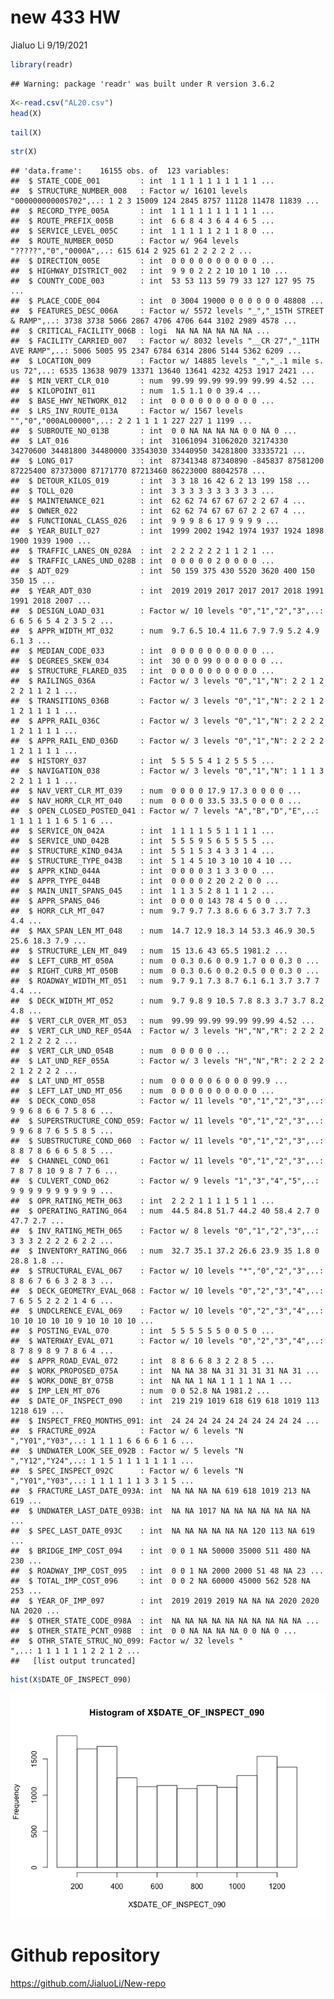 new 433 HW
================
Jialuo Li
9/19/2021

``` r
library(readr)
```

    ## Warning: package 'readr' was built under R version 3.6.2

``` r
X<-read.csv("AL20.csv")
head(X)
```

<div data-pagedtable="false">

<script data-pagedtable-source type="application/json">
{"columns":[{"label":[""],"name":["_rn_"],"type":[""],"align":["left"]},{"label":["STATE_CODE_001"],"name":[1],"type":["int"],"align":["right"]},{"label":["STRUCTURE_NUMBER_008"],"name":[2],"type":["fct"],"align":["left"]},{"label":["RECORD_TYPE_005A"],"name":[3],"type":["int"],"align":["right"]},{"label":["ROUTE_PREFIX_005B"],"name":[4],"type":["int"],"align":["right"]},{"label":["SERVICE_LEVEL_005C"],"name":[5],"type":["int"],"align":["right"]},{"label":["ROUTE_NUMBER_005D"],"name":[6],"type":["fct"],"align":["left"]},{"label":["DIRECTION_005E"],"name":[7],"type":["int"],"align":["right"]},{"label":["HIGHWAY_DISTRICT_002"],"name":[8],"type":["int"],"align":["right"]},{"label":["COUNTY_CODE_003"],"name":[9],"type":["int"],"align":["right"]},{"label":["PLACE_CODE_004"],"name":[10],"type":["int"],"align":["right"]},{"label":["FEATURES_DESC_006A"],"name":[11],"type":["fct"],"align":["left"]},{"label":["CRITICAL_FACILITY_006B"],"name":[12],"type":["lgl"],"align":["right"]},{"label":["FACILITY_CARRIED_007"],"name":[13],"type":["fct"],"align":["left"]},{"label":["LOCATION_009"],"name":[14],"type":["fct"],"align":["left"]},{"label":["MIN_VERT_CLR_010"],"name":[15],"type":["dbl"],"align":["right"]},{"label":["KILOPOINT_011"],"name":[16],"type":["dbl"],"align":["right"]},{"label":["BASE_HWY_NETWORK_012"],"name":[17],"type":["int"],"align":["right"]},{"label":["LRS_INV_ROUTE_013A"],"name":[18],"type":["fct"],"align":["left"]},{"label":["SUBROUTE_NO_013B"],"name":[19],"type":["int"],"align":["right"]},{"label":["LAT_016"],"name":[20],"type":["int"],"align":["right"]},{"label":["LONG_017"],"name":[21],"type":["int"],"align":["right"]},{"label":["DETOUR_KILOS_019"],"name":[22],"type":["int"],"align":["right"]},{"label":["TOLL_020"],"name":[23],"type":["int"],"align":["right"]},{"label":["MAINTENANCE_021"],"name":[24],"type":["int"],"align":["right"]},{"label":["OWNER_022"],"name":[25],"type":["int"],"align":["right"]},{"label":["FUNCTIONAL_CLASS_026"],"name":[26],"type":["int"],"align":["right"]},{"label":["YEAR_BUILT_027"],"name":[27],"type":["int"],"align":["right"]},{"label":["TRAFFIC_LANES_ON_028A"],"name":[28],"type":["int"],"align":["right"]},{"label":["TRAFFIC_LANES_UND_028B"],"name":[29],"type":["int"],"align":["right"]},{"label":["ADT_029"],"name":[30],"type":["int"],"align":["right"]},{"label":["YEAR_ADT_030"],"name":[31],"type":["int"],"align":["right"]},{"label":["DESIGN_LOAD_031"],"name":[32],"type":["fct"],"align":["left"]},{"label":["APPR_WIDTH_MT_032"],"name":[33],"type":["dbl"],"align":["right"]},{"label":["MEDIAN_CODE_033"],"name":[34],"type":["int"],"align":["right"]},{"label":["DEGREES_SKEW_034"],"name":[35],"type":["int"],"align":["right"]},{"label":["STRUCTURE_FLARED_035"],"name":[36],"type":["int"],"align":["right"]},{"label":["RAILINGS_036A"],"name":[37],"type":["fct"],"align":["left"]},{"label":["TRANSITIONS_036B"],"name":[38],"type":["fct"],"align":["left"]},{"label":["APPR_RAIL_036C"],"name":[39],"type":["fct"],"align":["left"]},{"label":["APPR_RAIL_END_036D"],"name":[40],"type":["fct"],"align":["left"]},{"label":["HISTORY_037"],"name":[41],"type":["int"],"align":["right"]},{"label":["NAVIGATION_038"],"name":[42],"type":["fct"],"align":["left"]},{"label":["NAV_VERT_CLR_MT_039"],"name":[43],"type":["dbl"],"align":["right"]},{"label":["NAV_HORR_CLR_MT_040"],"name":[44],"type":["dbl"],"align":["right"]},{"label":["OPEN_CLOSED_POSTED_041"],"name":[45],"type":["fct"],"align":["left"]},{"label":["SERVICE_ON_042A"],"name":[46],"type":["int"],"align":["right"]},{"label":["SERVICE_UND_042B"],"name":[47],"type":["int"],"align":["right"]},{"label":["STRUCTURE_KIND_043A"],"name":[48],"type":["int"],"align":["right"]},{"label":["STRUCTURE_TYPE_043B"],"name":[49],"type":["int"],"align":["right"]},{"label":["APPR_KIND_044A"],"name":[50],"type":["int"],"align":["right"]},{"label":["APPR_TYPE_044B"],"name":[51],"type":["int"],"align":["right"]},{"label":["MAIN_UNIT_SPANS_045"],"name":[52],"type":["int"],"align":["right"]},{"label":["APPR_SPANS_046"],"name":[53],"type":["int"],"align":["right"]},{"label":["HORR_CLR_MT_047"],"name":[54],"type":["dbl"],"align":["right"]},{"label":["MAX_SPAN_LEN_MT_048"],"name":[55],"type":["dbl"],"align":["right"]},{"label":["STRUCTURE_LEN_MT_049"],"name":[56],"type":["dbl"],"align":["right"]},{"label":["LEFT_CURB_MT_050A"],"name":[57],"type":["dbl"],"align":["right"]},{"label":["RIGHT_CURB_MT_050B"],"name":[58],"type":["dbl"],"align":["right"]},{"label":["ROADWAY_WIDTH_MT_051"],"name":[59],"type":["dbl"],"align":["right"]},{"label":["DECK_WIDTH_MT_052"],"name":[60],"type":["dbl"],"align":["right"]},{"label":["VERT_CLR_OVER_MT_053"],"name":[61],"type":["dbl"],"align":["right"]},{"label":["VERT_CLR_UND_REF_054A"],"name":[62],"type":["fct"],"align":["left"]},{"label":["VERT_CLR_UND_054B"],"name":[63],"type":["dbl"],"align":["right"]},{"label":["LAT_UND_REF_055A"],"name":[64],"type":["fct"],"align":["left"]},{"label":["LAT_UND_MT_055B"],"name":[65],"type":["dbl"],"align":["right"]},{"label":["LEFT_LAT_UND_MT_056"],"name":[66],"type":["dbl"],"align":["right"]},{"label":["DECK_COND_058"],"name":[67],"type":["fct"],"align":["left"]},{"label":["SUPERSTRUCTURE_COND_059"],"name":[68],"type":["fct"],"align":["left"]},{"label":["SUBSTRUCTURE_COND_060"],"name":[69],"type":["fct"],"align":["left"]},{"label":["CHANNEL_COND_061"],"name":[70],"type":["fct"],"align":["left"]},{"label":["CULVERT_COND_062"],"name":[71],"type":["fct"],"align":["left"]},{"label":["OPR_RATING_METH_063"],"name":[72],"type":["int"],"align":["right"]},{"label":["OPERATING_RATING_064"],"name":[73],"type":["dbl"],"align":["right"]},{"label":["INV_RATING_METH_065"],"name":[74],"type":["fct"],"align":["left"]},{"label":["INVENTORY_RATING_066"],"name":[75],"type":["dbl"],"align":["right"]},{"label":["STRUCTURAL_EVAL_067"],"name":[76],"type":["fct"],"align":["left"]},{"label":["DECK_GEOMETRY_EVAL_068"],"name":[77],"type":["fct"],"align":["left"]},{"label":["UNDCLRENCE_EVAL_069"],"name":[78],"type":["fct"],"align":["left"]},{"label":["POSTING_EVAL_070"],"name":[79],"type":["int"],"align":["right"]},{"label":["WATERWAY_EVAL_071"],"name":[80],"type":["fct"],"align":["left"]},{"label":["APPR_ROAD_EVAL_072"],"name":[81],"type":["int"],"align":["right"]},{"label":["WORK_PROPOSED_075A"],"name":[82],"type":["int"],"align":["right"]},{"label":["WORK_DONE_BY_075B"],"name":[83],"type":["int"],"align":["right"]},{"label":["IMP_LEN_MT_076"],"name":[84],"type":["dbl"],"align":["right"]},{"label":["DATE_OF_INSPECT_090"],"name":[85],"type":["int"],"align":["right"]},{"label":["INSPECT_FREQ_MONTHS_091"],"name":[86],"type":["int"],"align":["right"]},{"label":["FRACTURE_092A"],"name":[87],"type":["fct"],"align":["left"]},{"label":["UNDWATER_LOOK_SEE_092B"],"name":[88],"type":["fct"],"align":["left"]},{"label":["SPEC_INSPECT_092C"],"name":[89],"type":["fct"],"align":["left"]},{"label":["FRACTURE_LAST_DATE_093A"],"name":[90],"type":["int"],"align":["right"]},{"label":["UNDWATER_LAST_DATE_093B"],"name":[91],"type":["int"],"align":["right"]},{"label":["SPEC_LAST_DATE_093C"],"name":[92],"type":["int"],"align":["right"]},{"label":["BRIDGE_IMP_COST_094"],"name":[93],"type":["int"],"align":["right"]},{"label":["ROADWAY_IMP_COST_095"],"name":[94],"type":["int"],"align":["right"]},{"label":["TOTAL_IMP_COST_096"],"name":[95],"type":["int"],"align":["right"]},{"label":["YEAR_OF_IMP_097"],"name":[96],"type":["int"],"align":["right"]},{"label":["OTHER_STATE_CODE_098A"],"name":[97],"type":["int"],"align":["right"]},{"label":["OTHER_STATE_PCNT_098B"],"name":[98],"type":["int"],"align":["right"]},{"label":["OTHR_STATE_STRUC_NO_099"],"name":[99],"type":["fct"],"align":["left"]},{"label":["STRAHNET_HIGHWAY_100"],"name":[100],"type":["int"],"align":["right"]},{"label":["PARALLEL_STRUCTURE_101"],"name":[101],"type":["fct"],"align":["left"]},{"label":["TRAFFIC_DIRECTION_102"],"name":[102],"type":["int"],"align":["right"]},{"label":["TEMP_STRUCTURE_103"],"name":[103],"type":["lgl"],"align":["right"]},{"label":["HIGHWAY_SYSTEM_104"],"name":[104],"type":["int"],"align":["right"]},{"label":["FEDERAL_LANDS_105"],"name":[105],"type":["int"],"align":["right"]},{"label":["YEAR_RECONSTRUCTED_106"],"name":[106],"type":["int"],"align":["right"]},{"label":["DECK_STRUCTURE_TYPE_107"],"name":[107],"type":["fct"],"align":["left"]},{"label":["SURFACE_TYPE_108A"],"name":[108],"type":["fct"],"align":["left"]},{"label":["MEMBRANE_TYPE_108B"],"name":[109],"type":["fct"],"align":["left"]},{"label":["DECK_PROTECTION_108C"],"name":[110],"type":["fct"],"align":["left"]},{"label":["PERCENT_ADT_TRUCK_109"],"name":[111],"type":["int"],"align":["right"]},{"label":["NATIONAL_NETWORK_110"],"name":[112],"type":["int"],"align":["right"]},{"label":["PIER_PROTECTION_111"],"name":[113],"type":["int"],"align":["right"]},{"label":["BRIDGE_LEN_IND_112"],"name":[114],"type":["fct"],"align":["left"]},{"label":["SCOUR_CRITICAL_113"],"name":[115],"type":["fct"],"align":["left"]},{"label":["FUTURE_ADT_114"],"name":[116],"type":["int"],"align":["right"]},{"label":["YEAR_OF_FUTURE_ADT_115"],"name":[117],"type":["int"],"align":["right"]},{"label":["MIN_NAV_CLR_MT_116"],"name":[118],"type":["dbl"],"align":["right"]},{"label":["FED_AGENCY"],"name":[119],"type":["fct"],"align":["left"]},{"label":["SUBMITTED_BY"],"name":[120],"type":["int"],"align":["right"]},{"label":["BRIDGE_CONDITION"],"name":[121],"type":["fct"],"align":["left"]},{"label":["LOWEST_RATING"],"name":[122],"type":["int"],"align":["right"]},{"label":["DECK_AREA"],"name":[123],"type":["dbl"],"align":["right"]}],"data":[{"1":"1","2":"00000000000S702","3":"1","4":"6","5":"1","6":"4007","7":"0","8":"9","9":"53","10":"0","11":"PERDIDO CREEK","12":"NA","13":"IRR BIA RTE 4007","14":"11.4KM NW OF ATMORE  AL","15":"99.99","16":"1.500","17":"0","18":"0","19":"0","20":"31061094","21":"87341348","22":"3","23":"3","24":"62","25":"62","26":"9","27":"1999","28":"2","29":"0","30":"50","31":"2019","32":"5","33":"9.7","34":"0","35":"30","36":"0","37":"1","38":"1","39":"1","40":"1","41":"5","42":"0","43":"0.0","44":"0.0","45":"A","46":"1","47":"5","48":"5","49":"5","50":"0","51":"0","52":"1","53":"0","54":"9.7","55":"14.7","56":"15.0","57":"0.0","58":"0.0","59":"9.7","60":"9.7","61":"99.99","62":"N","63":"0.00","64":"N","65":"0","66":"0","67":"8","68":"8","69":"7","70":"6","71":"N","72":"2","73":"44.5","74":"2","75":"32.7","76":"7","77":"7","78":"N","79":"5","80":"8","81":"8","82":"NA","83":"NA","84":"0.0","85":"219","86":"24","87":"N","88":"N","89":"N","90":"NA","91":"NA","92":"NA","93":"0","94":"0","95":"0","96":"2019","97":"NA","98":"0","99":"","100":"0","101":"N","102":"2","103":"NA","104":"0","105":"1","106":"0","107":"2","108":"6","109":"0","110":"1","111":"1","112":"0","113":"NA","114":"Y","115":"8","116":"59","117":"2039","118":"0","119":"Y","120":"62","121":"G","122":"7","123":"145.50","_rn_":"1"},{"1":"1","2":"00000000000S703","3":"1","4":"6","5":"1","6":"4003","7":"0","8":"9","9":"53","10":"3004","11":"PERDIDO CREEK","12":"NA","13":"IRR BIA RTE 4003","14":"ON LYNN MCGEE ROAD","15":"99.99","16":"1.100","17":"0","18":"0","19":"0","20":"31062020","21":"87340890","22":"3","23":"3","24":"62","25":"62","26":"9","27":"2002","28":"2","29":"0","30":"159","31":"2019","32":"5","33":"6.5","34":"0","35":"0","36":"0","37":"1","38":"1","39":"1","40":"1","41":"5","42":"0","43":"0.0","44":"0.0","45":"A","46":"1","47":"5","48":"5","49":"1","50":"0","51":"0","52":"1","53":"0","54":"9.7","55":"12.9","56":"13.6","57":"0.3","58":"0.3","59":"9.1","60":"9.8","61":"99.99","62":"N","63":"0.00","64":"N","65":"0","66":"0","67":"8","68":"8","69":"7","70":"7","71":"N","72":"2","73":"84.8","74":"2","75":"35.1","76":"7","77":"6","78":"N","79":"5","80":"7","81":"8","82":"NA","83":"NA","84":"0.0","85":"219","86":"24","87":"N","88":"N","89":"N","90":"NA","91":"NA","92":"NA","93":"0","94":"0","95":"0","96":"2019","97":"NA","98":"0","99":"","100":"0","101":"N","102":"2","103":"NA","104":"0","105":"1","106":"0","107":"2","108":"6","109":"0","110":"8","111":"1","112":"0","113":"NA","114":"Y","115":"8","116":"200","117":"2039","118":"0","119":"Y","120":"62","121":"G","122":"7","123":"133.28","_rn_":"2"},{"1":"1","2":"0000000000M0022","3":"1","4":"8","5":"1","6":"0","7":"0","8":"0","9":"113","10":"19000","11":"UCHEE CREEK","12":"NA","13":"101ST AIRBORNE RD","14":"3.4 KM S OF SUNSHINE RD","15":"99.99","16":"0.000","17":"0","18":"","19":"NA","20":"32174330","21":"-845837","22":"18","23":"3","24":"74","25":"74","26":"9","27":"1942","28":"2","29":"0","30":"375","31":"2017","32":"4","33":"10.4","34":"0","35":"0","36":"0","37":"0","38":"0","39":"1","40":"1","41":"5","42":"0","43":"0.0","44":"0.0","45":"A","46":"1","47":"5","48":"1","49":"4","50":"0","51":"0","52":"3","53":"0","54":"7.3","55":"18.3","56":"43.0","57":"0.6","58":"0.6","59":"7.3","60":"9.0","61":"99.99","62":"N","63":"0.00","64":"N","65":"0","66":"0","67":"5","68":"5","69":"6","70":"6","71":"N","72":"2","73":"51.7","74":"2","75":"37.2","76":"5","77":"5","78":"N","79":"5","80":"8","81":"6","82":"38","83":"1","84":"52.8","85":"1019","86":"24","87":"N","88":"Y60","89":"N","90":"NA","91":"1017","92":"NA","93":"1","94":"1","95":"2","96":"2019","97":"NA","98":"NA","99":"","100":"0","101":"N","102":"2","103":"NA","104":"0","105":"0","106":"0","107":"1","108":"1","109":"0","110":"0","111":"35","112":"0","113":"NA","114":"Y","115":"5","116":"400","117":"2039","118":"NA","119":"Y","120":"74","121":"F","122":"5","123":"387.00","_rn_":"3"},{"1":"1","2":"883039900","3":"1","4":"4","5":"1","6":"88","7":"0","8":"2","9":"59","10":"0","11":"LITTLE BEAR CR. DAM SPW","12":"NA","13":"CO. RD 88","14":"LITTLE BEAR CR DAM","15":"99.99","16":"0.000","17":"0","18":"","19":"NA","20":"34270600","21":"87581200","22":"16","23":"3","24":"67","25":"67","26":"8","27":"1974","28":"2","29":"0","30":"430","31":"2017","32":"5","33":"11.6","34":"0","35":"99","36":"0","37":"1","38":"1","39":"1","40":"1","41":"5","42":"N","43":"0.0","44":"0.0","45":"A","46":"1","47":"9","48":"5","49":"5","50":"0","51":"0","52":"5","53":"0","54":"8.6","55":"14.0","56":"65.5","57":"0.0","58":"0.0","59":"8.7","60":"10.5","61":"99.99","62":"N","63":"0.00","64":"N","65":"0","66":"0","67":"7","68":"7","69":"7","70":"7","71":"N","72":"1","73":"44.2","74":"1","75":"26.6","76":"6","77":"5","78":"N","79":"5","80":"9","81":"6","82":"NA","83":"NA","84":"NA","85":"618","86":"24","87":"N","88":"N","89":"N","90":"NA","91":"NA","92":"NA","93":"NA","94":"NA","95":"NA","96":"NA","97":"NA","98":"NA","99":"","100":"0","101":"N","102":"2","103":"NA","104":"0","105":"0","106":"0","107":"1","108":"0","109":"0","110":"0","111":"5","112":"0","113":"NA","114":"Y","115":"5","116":"600","117":"2037","118":"NA","119":"Y","120":"67","121":"G","122":"7","123":"687.75","_rn_":"4"},{"1":"1","2":"1014002450","3":"1","4":"3","5":"1","6":"101","7":"0","8":"2","9":"79","10":"0","11":"TENNESSEE RIVER","12":"NA","13":"SR 101","14":"ON WHEELER DAM","15":"4.52","16":"39.429","17":"0","18":"","19":"NA","20":"34481800","21":"87225400","22":"42","23":"3","24":"67","25":"67","26":"6","27":"1937","28":"2","29":"0","30":"5520","31":"2017","32":"4","33":"7.9","34":"0","35":"0","36":"0","37":"1","38":"0","39":"0","40":"0","41":"4","42":"1","43":"17.9","44":"33.5","45":"A","46":"5","47":"5","48":"3","49":"10","50":"3","51":"2","52":"2","53":"143","54":"6.0","55":"53.3","56":"1981.2","57":"0.9","58":"0.2","59":"6.1","60":"7.8","61":"4.52","62":"N","63":"0.00","64":"N","65":"0","66":"0","67":"5","68":"6","69":"5","70":"9","71":"N","72":"1","73":"40.0","74":"1","75":"23.9","76":"5","77":"2","78":"N","79":"5","80":"8","81":"8","82":"31","83":"1","84":"1981.2","85":"619","86":"24","87":"Y24","88":"N","89":"N","90":"619","91":"NA","92":"NA","93":"50000","94":"2000","95":"60000","96":"NA","97":"NA","98":"NA","99":"","100":"0","101":"N","102":"2","103":"NA","104":"0","105":"0","106":"1962","107":"1","108":"0","109":"0","110":"0","111":"10","112":"0","113":"1","114":"Y","115":"5","116":"9000","117":"2037","118":"NA","119":"Y","120":"67","121":"F","122":"5","123":"15453.36","_rn_":"5"},{"1":"1","2":"1331700710","3":"1","4":"6","5":"2","6":"0","7":"0","8":"2","9":"33","10":"0","11":"TENNESSEE RIVER","12":"NA","13":"Res Rd","14":"ON WILSON DAM","15":"99.99","16":"0.000","17":"0","18":"","19":"NA","20":"34480000","21":"87373000","22":"6","23":"3","24":"67","25":"67","26":"17","27":"1924","28":"2","29":"2","30":"3620","31":"2018","32":"3","33":"7.9","34":"0","35":"0","36":"0","37":"1","38":"1","39":"1","40":"1","41":"1","42":"1","43":"17.3","44":"33.5","45":"A","46":"5","47":"6","48":"4","49":"3","50":"1","51":"20","52":"8","53":"78","54":"6.0","55":"46.9","56":"1512.4","57":"1.7","58":"0.5","59":"6.1","60":"8.3","61":"99.99","62":"H","63":"12.19","64":"H","65":"6","66":"0","67":"5","68":"5","69":"5","70":"8","71":"N","72":"1","73":"58.4","74":"1","75":"35.0","76":"5","77":"2","78":"9","79":"5","80":"9","81":"3","82":"31","83":"1","84":"1512.4","85":"618","86":"24","87":"Y24","88":"N","89":"N","90":"618","91":"NA","92":"NA","93":"35000","94":"2000","95":"45000","96":"NA","97":"NA","98":"NA","99":"","100":"0","101":"N","102":"2","103":"NA","104":"0","105":"0","106":"1958","107":"1","108":"5","109":"0","110":"0","111":"8","112":"0","113":"1","114":"Y","115":"5","116":"2500","117":"2038","118":"NA","119":"Y","120":"67","121":"F","122":"5","123":"12552.92","_rn_":"6"}],"options":{"columns":{"min":{},"max":[10]},"rows":{"min":[10],"max":[10]},"pages":{}}}
  </script>

</div>

``` r
tail(X)
```

<div data-pagedtable="false">

<script data-pagedtable-source type="application/json">
{"columns":[{"label":[""],"name":["_rn_"],"type":[""],"align":["left"]},{"label":["STATE_CODE_001"],"name":[1],"type":["int"],"align":["right"]},{"label":["STRUCTURE_NUMBER_008"],"name":[2],"type":["fct"],"align":["left"]},{"label":["RECORD_TYPE_005A"],"name":[3],"type":["int"],"align":["right"]},{"label":["ROUTE_PREFIX_005B"],"name":[4],"type":["int"],"align":["right"]},{"label":["SERVICE_LEVEL_005C"],"name":[5],"type":["int"],"align":["right"]},{"label":["ROUTE_NUMBER_005D"],"name":[6],"type":["fct"],"align":["left"]},{"label":["DIRECTION_005E"],"name":[7],"type":["int"],"align":["right"]},{"label":["HIGHWAY_DISTRICT_002"],"name":[8],"type":["int"],"align":["right"]},{"label":["COUNTY_CODE_003"],"name":[9],"type":["int"],"align":["right"]},{"label":["PLACE_CODE_004"],"name":[10],"type":["int"],"align":["right"]},{"label":["FEATURES_DESC_006A"],"name":[11],"type":["fct"],"align":["left"]},{"label":["CRITICAL_FACILITY_006B"],"name":[12],"type":["lgl"],"align":["right"]},{"label":["FACILITY_CARRIED_007"],"name":[13],"type":["fct"],"align":["left"]},{"label":["LOCATION_009"],"name":[14],"type":["fct"],"align":["left"]},{"label":["MIN_VERT_CLR_010"],"name":[15],"type":["dbl"],"align":["right"]},{"label":["KILOPOINT_011"],"name":[16],"type":["dbl"],"align":["right"]},{"label":["BASE_HWY_NETWORK_012"],"name":[17],"type":["int"],"align":["right"]},{"label":["LRS_INV_ROUTE_013A"],"name":[18],"type":["fct"],"align":["left"]},{"label":["SUBROUTE_NO_013B"],"name":[19],"type":["int"],"align":["right"]},{"label":["LAT_016"],"name":[20],"type":["int"],"align":["right"]},{"label":["LONG_017"],"name":[21],"type":["int"],"align":["right"]},{"label":["DETOUR_KILOS_019"],"name":[22],"type":["int"],"align":["right"]},{"label":["TOLL_020"],"name":[23],"type":["int"],"align":["right"]},{"label":["MAINTENANCE_021"],"name":[24],"type":["int"],"align":["right"]},{"label":["OWNER_022"],"name":[25],"type":["int"],"align":["right"]},{"label":["FUNCTIONAL_CLASS_026"],"name":[26],"type":["int"],"align":["right"]},{"label":["YEAR_BUILT_027"],"name":[27],"type":["int"],"align":["right"]},{"label":["TRAFFIC_LANES_ON_028A"],"name":[28],"type":["int"],"align":["right"]},{"label":["TRAFFIC_LANES_UND_028B"],"name":[29],"type":["int"],"align":["right"]},{"label":["ADT_029"],"name":[30],"type":["int"],"align":["right"]},{"label":["YEAR_ADT_030"],"name":[31],"type":["int"],"align":["right"]},{"label":["DESIGN_LOAD_031"],"name":[32],"type":["fct"],"align":["left"]},{"label":["APPR_WIDTH_MT_032"],"name":[33],"type":["dbl"],"align":["right"]},{"label":["MEDIAN_CODE_033"],"name":[34],"type":["int"],"align":["right"]},{"label":["DEGREES_SKEW_034"],"name":[35],"type":["int"],"align":["right"]},{"label":["STRUCTURE_FLARED_035"],"name":[36],"type":["int"],"align":["right"]},{"label":["RAILINGS_036A"],"name":[37],"type":["fct"],"align":["left"]},{"label":["TRANSITIONS_036B"],"name":[38],"type":["fct"],"align":["left"]},{"label":["APPR_RAIL_036C"],"name":[39],"type":["fct"],"align":["left"]},{"label":["APPR_RAIL_END_036D"],"name":[40],"type":["fct"],"align":["left"]},{"label":["HISTORY_037"],"name":[41],"type":["int"],"align":["right"]},{"label":["NAVIGATION_038"],"name":[42],"type":["fct"],"align":["left"]},{"label":["NAV_VERT_CLR_MT_039"],"name":[43],"type":["dbl"],"align":["right"]},{"label":["NAV_HORR_CLR_MT_040"],"name":[44],"type":["dbl"],"align":["right"]},{"label":["OPEN_CLOSED_POSTED_041"],"name":[45],"type":["fct"],"align":["left"]},{"label":["SERVICE_ON_042A"],"name":[46],"type":["int"],"align":["right"]},{"label":["SERVICE_UND_042B"],"name":[47],"type":["int"],"align":["right"]},{"label":["STRUCTURE_KIND_043A"],"name":[48],"type":["int"],"align":["right"]},{"label":["STRUCTURE_TYPE_043B"],"name":[49],"type":["int"],"align":["right"]},{"label":["APPR_KIND_044A"],"name":[50],"type":["int"],"align":["right"]},{"label":["APPR_TYPE_044B"],"name":[51],"type":["int"],"align":["right"]},{"label":["MAIN_UNIT_SPANS_045"],"name":[52],"type":["int"],"align":["right"]},{"label":["APPR_SPANS_046"],"name":[53],"type":["int"],"align":["right"]},{"label":["HORR_CLR_MT_047"],"name":[54],"type":["dbl"],"align":["right"]},{"label":["MAX_SPAN_LEN_MT_048"],"name":[55],"type":["dbl"],"align":["right"]},{"label":["STRUCTURE_LEN_MT_049"],"name":[56],"type":["dbl"],"align":["right"]},{"label":["LEFT_CURB_MT_050A"],"name":[57],"type":["dbl"],"align":["right"]},{"label":["RIGHT_CURB_MT_050B"],"name":[58],"type":["dbl"],"align":["right"]},{"label":["ROADWAY_WIDTH_MT_051"],"name":[59],"type":["dbl"],"align":["right"]},{"label":["DECK_WIDTH_MT_052"],"name":[60],"type":["dbl"],"align":["right"]},{"label":["VERT_CLR_OVER_MT_053"],"name":[61],"type":["dbl"],"align":["right"]},{"label":["VERT_CLR_UND_REF_054A"],"name":[62],"type":["fct"],"align":["left"]},{"label":["VERT_CLR_UND_054B"],"name":[63],"type":["dbl"],"align":["right"]},{"label":["LAT_UND_REF_055A"],"name":[64],"type":["fct"],"align":["left"]},{"label":["LAT_UND_MT_055B"],"name":[65],"type":["dbl"],"align":["right"]},{"label":["LEFT_LAT_UND_MT_056"],"name":[66],"type":["dbl"],"align":["right"]},{"label":["DECK_COND_058"],"name":[67],"type":["fct"],"align":["left"]},{"label":["SUPERSTRUCTURE_COND_059"],"name":[68],"type":["fct"],"align":["left"]},{"label":["SUBSTRUCTURE_COND_060"],"name":[69],"type":["fct"],"align":["left"]},{"label":["CHANNEL_COND_061"],"name":[70],"type":["fct"],"align":["left"]},{"label":["CULVERT_COND_062"],"name":[71],"type":["fct"],"align":["left"]},{"label":["OPR_RATING_METH_063"],"name":[72],"type":["int"],"align":["right"]},{"label":["OPERATING_RATING_064"],"name":[73],"type":["dbl"],"align":["right"]},{"label":["INV_RATING_METH_065"],"name":[74],"type":["fct"],"align":["left"]},{"label":["INVENTORY_RATING_066"],"name":[75],"type":["dbl"],"align":["right"]},{"label":["STRUCTURAL_EVAL_067"],"name":[76],"type":["fct"],"align":["left"]},{"label":["DECK_GEOMETRY_EVAL_068"],"name":[77],"type":["fct"],"align":["left"]},{"label":["UNDCLRENCE_EVAL_069"],"name":[78],"type":["fct"],"align":["left"]},{"label":["POSTING_EVAL_070"],"name":[79],"type":["int"],"align":["right"]},{"label":["WATERWAY_EVAL_071"],"name":[80],"type":["fct"],"align":["left"]},{"label":["APPR_ROAD_EVAL_072"],"name":[81],"type":["int"],"align":["right"]},{"label":["WORK_PROPOSED_075A"],"name":[82],"type":["int"],"align":["right"]},{"label":["WORK_DONE_BY_075B"],"name":[83],"type":["int"],"align":["right"]},{"label":["IMP_LEN_MT_076"],"name":[84],"type":["dbl"],"align":["right"]},{"label":["DATE_OF_INSPECT_090"],"name":[85],"type":["int"],"align":["right"]},{"label":["INSPECT_FREQ_MONTHS_091"],"name":[86],"type":["int"],"align":["right"]},{"label":["FRACTURE_092A"],"name":[87],"type":["fct"],"align":["left"]},{"label":["UNDWATER_LOOK_SEE_092B"],"name":[88],"type":["fct"],"align":["left"]},{"label":["SPEC_INSPECT_092C"],"name":[89],"type":["fct"],"align":["left"]},{"label":["FRACTURE_LAST_DATE_093A"],"name":[90],"type":["int"],"align":["right"]},{"label":["UNDWATER_LAST_DATE_093B"],"name":[91],"type":["int"],"align":["right"]},{"label":["SPEC_LAST_DATE_093C"],"name":[92],"type":["int"],"align":["right"]},{"label":["BRIDGE_IMP_COST_094"],"name":[93],"type":["int"],"align":["right"]},{"label":["ROADWAY_IMP_COST_095"],"name":[94],"type":["int"],"align":["right"]},{"label":["TOTAL_IMP_COST_096"],"name":[95],"type":["int"],"align":["right"]},{"label":["YEAR_OF_IMP_097"],"name":[96],"type":["int"],"align":["right"]},{"label":["OTHER_STATE_CODE_098A"],"name":[97],"type":["int"],"align":["right"]},{"label":["OTHER_STATE_PCNT_098B"],"name":[98],"type":["int"],"align":["right"]},{"label":["OTHR_STATE_STRUC_NO_099"],"name":[99],"type":["fct"],"align":["left"]},{"label":["STRAHNET_HIGHWAY_100"],"name":[100],"type":["int"],"align":["right"]},{"label":["PARALLEL_STRUCTURE_101"],"name":[101],"type":["fct"],"align":["left"]},{"label":["TRAFFIC_DIRECTION_102"],"name":[102],"type":["int"],"align":["right"]},{"label":["TEMP_STRUCTURE_103"],"name":[103],"type":["lgl"],"align":["right"]},{"label":["HIGHWAY_SYSTEM_104"],"name":[104],"type":["int"],"align":["right"]},{"label":["FEDERAL_LANDS_105"],"name":[105],"type":["int"],"align":["right"]},{"label":["YEAR_RECONSTRUCTED_106"],"name":[106],"type":["int"],"align":["right"]},{"label":["DECK_STRUCTURE_TYPE_107"],"name":[107],"type":["fct"],"align":["left"]},{"label":["SURFACE_TYPE_108A"],"name":[108],"type":["fct"],"align":["left"]},{"label":["MEMBRANE_TYPE_108B"],"name":[109],"type":["fct"],"align":["left"]},{"label":["DECK_PROTECTION_108C"],"name":[110],"type":["fct"],"align":["left"]},{"label":["PERCENT_ADT_TRUCK_109"],"name":[111],"type":["int"],"align":["right"]},{"label":["NATIONAL_NETWORK_110"],"name":[112],"type":["int"],"align":["right"]},{"label":["PIER_PROTECTION_111"],"name":[113],"type":["int"],"align":["right"]},{"label":["BRIDGE_LEN_IND_112"],"name":[114],"type":["fct"],"align":["left"]},{"label":["SCOUR_CRITICAL_113"],"name":[115],"type":["fct"],"align":["left"]},{"label":["FUTURE_ADT_114"],"name":[116],"type":["int"],"align":["right"]},{"label":["YEAR_OF_FUTURE_ADT_115"],"name":[117],"type":["int"],"align":["right"]},{"label":["MIN_NAV_CLR_MT_116"],"name":[118],"type":["dbl"],"align":["right"]},{"label":["FED_AGENCY"],"name":[119],"type":["fct"],"align":["left"]},{"label":["SUBMITTED_BY"],"name":[120],"type":["int"],"align":["right"]},{"label":["BRIDGE_CONDITION"],"name":[121],"type":["fct"],"align":["left"]},{"label":["LOWEST_RATING"],"name":[122],"type":["int"],"align":["right"]},{"label":["DECK_AREA"],"name":[123],"type":["dbl"],"align":["right"]}],"data":[{"1":"1","2":"DAPTRARUC025463","3":"1","4":"8","5":"0","6":"0","7":"0","8":"0","9":"45","10":"27640","11":"TRIB OF STEEP HEARD CRK","12":"NA","13":"RIFF ROAD #4","14":"FK","15":"99.99","16":"0","17":"0","18":"","19":"NA","20":"31235600","21":"-854713","22":"8","23":"3","24":"74","25":"74","26":"9","27":"1990","28":"1","29":"0","30":"20","31":"2016","32":"0","33":"4.3","34":"0","35":"0","36":"0","37":"1","38":"0","39":"0","40":"0","41":"5","42":"N","43":"0","44":"0","45":"A","46":"1","47":"5","48":"1","49":"22","50":"0","51":"0","52":"2","53":"0","54":"4.3","55":"10.4","56":"20.7","57":"0.0","58":"0.0","59":"4.3","60":"5.2","61":"99.99","62":"N","63":"0","64":"N","65":"0","66":"0","67":"7","68":"7","69":"7","70":"7","71":"N","72":"5","73":"NA","74":"5","75":"NA","76":"*","77":"6","78":"N","79":"5","80":"7","81":"6","82":"38","83":"1","84":"28.4","85":"818","86":"24","87":"N","88":"N","89":"N","90":"NA","91":"NA","92":"NA","93":"1","94":"1","95":"2","96":"2018","97":"NA","98":"NA","99":"","100":"0","101":"N","102":"3","103":"NA","104":"0","105":"0","106":"0","107":"2","108":"0","109":"0","110":"0","111":"5","112":"0","113":"NA","114":"Y","115":"5","116":"25","117":"2036","118":"NA","119":"Y","120":"74","121":"G","122":"7","123":"107.64","_rn_":"16150"},{"1":"1","2":"DAPTRARUC025465","3":"1","4":"8","5":"0","6":"0","7":"0","8":"0","9":"45","10":"27640","11":"TRIB OF CLAYBANK CRK","12":"NA","13":"FORESTRY ACS TA31","14":"FK223712","15":"99.99","16":"0","17":"0","18":"","19":"NA","20":"31221920","21":"-854247","22":"0","23":"3","24":"74","25":"74","26":"9","27":"1990","28":"1","29":"0","30":"10","31":"2016","32":"0","33":"4.4","34":"0","35":"0","36":"0","37":"0","38":"0","39":"0","40":"0","41":"5","42":"N","43":"0","44":"0","45":"A","46":"1","47":"5","48":"1","49":"22","50":"0","51":"0","52":"1","53":"0","54":"4.4","55":"10.4","56":"10.4","57":"0.3","58":"0.3","59":"4.4","60":"5.0","61":"99.99","62":"N","63":"0","64":"N","65":"0","66":"0","67":"7","68":"7","69":"7","70":"7","71":"N","72":"5","73":"NA","74":"5","75":"NA","76":"*","77":"6","78":"N","79":"5","80":"7","81":"6","82":"38","83":"1","84":"17.1","85":"818","86":"24","87":"N","88":"N","89":"N","90":"NA","91":"NA","92":"NA","93":"1","94":"1","95":"2","96":"2018","97":"NA","98":"NA","99":"","100":"0","101":"N","102":"3","103":"NA","104":"0","105":"0","106":"0","107":"2","108":"0","109":"0","110":"0","111":"1","112":"0","113":"NA","114":"Y","115":"8","116":"15","117":"2036","118":"NA","119":"Y","120":"74","121":"G","122":"7","123":"52.00","_rn_":"16151"},{"1":"1","2":"DAPTRARUC025690","3":"1","4":"8","5":"0","6":"0","7":"0","8":"0","9":"45","10":"27640","11":"BOWLES CREEK","12":"NA","13":"WEST PERIMETER RD","14":"SW OF BR 24576 & 24577","15":"99.99","16":"0","17":"0","18":"","19":"NA","20":"31284811","21":"-854933","22":"31","23":"3","24":"74","25":"74","26":"9","27":"1976","28":"2","29":"0","30":"100","31":"2016","32":"0","33":"5.5","34":"0","35":"0","36":"0","37":"N","38":"N","39":"N","40":"N","41":"5","42":"0","43":"0","44":"0","45":"A","46":"1","47":"5","48":"3","49":"19","50":"0","51":"0","52":"3","53":"0","54":"5.5","55":"3.0","56":"11.3","57":"0.0","58":"0.0","59":"0.0","60":"0.0","61":"99.99","62":"N","63":"0","64":"N","65":"0","66":"0","67":"N","68":"N","69":"N","70":"6","71":"6","72":"5","73":"NA","74":"5","75":"NA","76":"*","77":"N","78":"N","79":"5","80":"7","81":"8","82":"38","83":"1","84":"18.0","85":"818","86":"24","87":"N","88":"N","89":"N","90":"NA","91":"NA","92":"NA","93":"1","94":"1","95":"2","96":"2018","97":"NA","98":"NA","99":"","100":"0","101":"N","102":"2","103":"NA","104":"0","105":"0","106":"0","107":"N","108":"N","109":"N","110":"N","111":"20","112":"0","113":"NA","114":"Y","115":"8","116":"100","117":"2036","118":"NA","119":"Y","120":"74","121":"F","122":"6","123":"62.15","_rn_":"16152"},{"1":"1","2":"DAPTRARUC040153","3":"1","4":"8","5":"0","6":"0","7":"0","8":"0","9":"45","10":"27640","11":"STEEPHEAD CRK","12":"NA","13":"BAILY RD","14":"FK181721","15":"99.99","16":"0","17":"0","18":"","19":"NA","20":"31224598","21":"-854530","22":"5","23":"3","24":"74","25":"74","26":"9","27":"1974","28":"2","29":"0","30":"100","31":"2016","32":"0","33":"7.5","34":"0","35":"0","36":"0","37":"1","38":"0","39":"0","40":"0","41":"5","42":"N","43":"0","44":"0","45":"A","46":"1","47":"5","48":"1","49":"22","50":"0","51":"0","52":"3","53":"0","54":"7.5","55":"10.4","56":"31.1","57":"0.3","58":"0.3","59":"7.5","60":"8.1","61":"99.99","62":"N","63":"0","64":"N","65":"0","66":"0","67":"6","68":"5","69":"6","70":"6","71":"N","72":"5","73":"NA","74":"5","75":"NA","76":"*","77":"6","78":"N","79":"5","80":"7","81":"6","82":"38","83":"1","84":"39.5","85":"818","86":"24","87":"N","88":"N","89":"N","90":"NA","91":"NA","92":"NA","93":"1","94":"1","95":"2","96":"2018","97":"NA","98":"NA","99":"","100":"0","101":"N","102":"2","103":"NA","104":"0","105":"0","106":"0","107":"2","108":"0","109":"0","110":"0","111":"20","112":"0","113":"NA","114":"Y","115":"8","116":"150","117":"2036","118":"NA","119":"Y","120":"74","121":"F","122":"5","123":"251.91","_rn_":"16153"},{"1":"1","2":"DAPTRARUC040156","3":"1","4":"8","5":"0","6":"0","7":"0","8":"0","9":"45","10":"27640","11":"CLAYBANK CREEK","12":"NA","13":"FARRELL RD","14":"FK203693","15":"99.99","16":"0","17":"0","18":"","19":"NA","20":"31211649","21":"-854407","22":"3","23":"3","24":"74","25":"74","26":"9","27":"1976","28":"2","29":"0","30":"540","31":"2016","32":"0","33":"7.3","34":"0","35":"0","36":"0","37":"1","38":"1","39":"1","40":"1","41":"5","42":"N","43":"0","44":"0","45":"A","46":"1","47":"5","48":"1","49":"22","50":"0","51":"0","52":"6","53":"0","54":"8.7","55":"10.4","56":"62.2","57":"0.3","58":"0.3","59":"8.7","60":"9.3","61":"99.99","62":"N","63":"0","64":"N","65":"0","66":"0","67":"7","68":"6","69":"7","70":"7","71":"N","72":"5","73":"NA","74":"5","75":"NA","76":"*","77":"5","78":"N","79":"5","80":"8","81":"6","82":"38","83":"1","84":"72.6","85":"818","86":"24","87":"N","88":"N","89":"N","90":"NA","91":"NA","92":"NA","93":"1","94":"1","95":"2","96":"2018","97":"NA","98":"NA","99":"","100":"0","101":"N","102":"2","103":"NA","104":"0","105":"0","106":"0","107":"2","108":"6","109":"1","110":"8","111":"20","112":"0","113":"NA","114":"Y","115":"5","116":"600","117":"2036","118":"NA","119":"Y","120":"74","121":"F","122":"6","123":"578.46","_rn_":"16154"},{"1":"1","2":"DAPTRARUC040161","3":"1","4":"8","5":"0","6":"0","7":"0","8":"0","9":"45","10":"27640","11":"HARRAND CREEK","12":"NA","13":"LOWE FIELD RD","14":"FK191675","15":"99.99","16":"0","17":"0","18":"","19":"NA","20":"31201799","21":"-854454","22":"5","23":"3","24":"74","25":"74","26":"9","27":"1979","28":"2","29":"0","30":"540","31":"2016","32":"0","33":"6.7","34":"0","35":"0","36":"0","37":"1","38":"1","39":"1","40":"1","41":"5","42":"N","43":"0","44":"0","45":"A","46":"1","47":"5","48":"1","49":"22","50":"0","51":"0","52":"3","53":"0","54":"8.7","55":"10.4","56":"31.1","57":"0.3","58":"0.3","59":"8.7","60":"9.3","61":"99.99","62":"N","63":"0","64":"N","65":"0","66":"0","67":"6","68":"6","69":"7","70":"7","71":"N","72":"5","73":"NA","74":"5","75":"NA","76":"*","77":"5","78":"N","79":"5","80":"7","81":"6","82":"38","83":"1","84":"39.5","85":"818","86":"24","87":"N","88":"N","89":"N","90":"NA","91":"NA","92":"NA","93":"1","94":"1","95":"2","96":"2018","97":"NA","98":"NA","99":"","100":"0","101":"N","102":"2","103":"NA","104":"0","105":"0","106":"0","107":"2","108":"6","109":"1","110":"8","111":"20","112":"0","113":"NA","114":"Y","115":"8","116":"600","117":"2036","118":"NA","119":"Y","120":"74","121":"F","122":"6","123":"289.23","_rn_":"16155"}],"options":{"columns":{"min":{},"max":[10]},"rows":{"min":[10],"max":[10]},"pages":{}}}
  </script>

</div>

``` r
str(X)
```

    ## 'data.frame':    16155 obs. of  123 variables:
    ##  $ STATE_CODE_001         : int  1 1 1 1 1 1 1 1 1 1 ...
    ##  $ STRUCTURE_NUMBER_008   : Factor w/ 16101 levels "00000000000S702",..: 1 2 3 15009 124 2845 8757 11128 11478 11839 ...
    ##  $ RECORD_TYPE_005A       : int  1 1 1 1 1 1 1 1 1 1 ...
    ##  $ ROUTE_PREFIX_005B      : int  6 6 8 4 3 6 4 4 6 5 ...
    ##  $ SERVICE_LEVEL_005C     : int  1 1 1 1 1 2 1 1 8 0 ...
    ##  $ ROUTE_NUMBER_005D      : Factor w/ 964 levels "?????","0","0000A",..: 615 614 2 925 61 2 2 2 2 2 ...
    ##  $ DIRECTION_005E         : int  0 0 0 0 0 0 0 0 0 0 ...
    ##  $ HIGHWAY_DISTRICT_002   : int  9 9 0 2 2 2 10 10 1 10 ...
    ##  $ COUNTY_CODE_003        : int  53 53 113 59 79 33 127 127 95 75 ...
    ##  $ PLACE_CODE_004         : int  0 3004 19000 0 0 0 0 0 0 48808 ...
    ##  $ FEATURES_DESC_006A     : Factor w/ 5572 levels "_","_15TH STREET & RAMP",..: 3738 3738 5066 2867 4706 4706 644 3102 2989 4578 ...
    ##  $ CRITICAL_FACILITY_006B : logi  NA NA NA NA NA NA ...
    ##  $ FACILITY_CARRIED_007   : Factor w/ 8032 levels "__CR 27","_11TH AVE RAMP",..: 5006 5005 95 2347 6784 6314 2806 5144 5362 6209 ...
    ##  $ LOCATION_009           : Factor w/ 14885 levels "_","_.1 mile s. us 72",..: 6535 13638 9079 13371 13640 13641 4232 4253 1917 2421 ...
    ##  $ MIN_VERT_CLR_010       : num  99.99 99.99 99.99 99.99 4.52 ...
    ##  $ KILOPOINT_011          : num  1.5 1.1 0 0 39.4 ...
    ##  $ BASE_HWY_NETWORK_012   : int  0 0 0 0 0 0 0 0 0 0 ...
    ##  $ LRS_INV_ROUTE_013A     : Factor w/ 1567 levels "","0","000AL00000",..: 2 2 1 1 1 1 227 227 1 1199 ...
    ##  $ SUBROUTE_NO_013B       : int  0 0 NA NA NA NA 0 0 NA 0 ...
    ##  $ LAT_016                : int  31061094 31062020 32174330 34270600 34481800 34480000 33543030 33440950 34281800 33335721 ...
    ##  $ LONG_017               : int  87341348 87340890 -845837 87581200 87225400 87373000 87171770 87213460 86223000 88042578 ...
    ##  $ DETOUR_KILOS_019       : int  3 3 18 16 42 6 2 13 199 158 ...
    ##  $ TOLL_020               : int  3 3 3 3 3 3 3 3 3 3 ...
    ##  $ MAINTENANCE_021        : int  62 62 74 67 67 67 2 2 67 4 ...
    ##  $ OWNER_022              : int  62 62 74 67 67 67 2 2 67 4 ...
    ##  $ FUNCTIONAL_CLASS_026   : int  9 9 9 8 6 17 9 9 9 9 ...
    ##  $ YEAR_BUILT_027         : int  1999 2002 1942 1974 1937 1924 1898 1900 1939 1900 ...
    ##  $ TRAFFIC_LANES_ON_028A  : int  2 2 2 2 2 2 1 1 2 1 ...
    ##  $ TRAFFIC_LANES_UND_028B : int  0 0 0 0 0 2 0 0 0 0 ...
    ##  $ ADT_029                : int  50 159 375 430 5520 3620 400 150 350 15 ...
    ##  $ YEAR_ADT_030           : int  2019 2019 2017 2017 2017 2018 1991 1991 2018 2007 ...
    ##  $ DESIGN_LOAD_031        : Factor w/ 10 levels "0","1","2","3",..: 6 6 5 6 5 4 2 3 5 2 ...
    ##  $ APPR_WIDTH_MT_032      : num  9.7 6.5 10.4 11.6 7.9 7.9 5.2 4.9 6.1 3 ...
    ##  $ MEDIAN_CODE_033        : int  0 0 0 0 0 0 0 0 0 0 ...
    ##  $ DEGREES_SKEW_034       : int  30 0 0 99 0 0 0 0 0 0 ...
    ##  $ STRUCTURE_FLARED_035   : int  0 0 0 0 0 0 0 0 0 0 ...
    ##  $ RAILINGS_036A          : Factor w/ 3 levels "0","1","N": 2 2 1 2 2 2 1 1 2 1 ...
    ##  $ TRANSITIONS_036B       : Factor w/ 3 levels "0","1","N": 2 2 1 2 1 2 1 1 1 1 ...
    ##  $ APPR_RAIL_036C         : Factor w/ 3 levels "0","1","N": 2 2 2 2 1 2 1 1 1 1 ...
    ##  $ APPR_RAIL_END_036D     : Factor w/ 3 levels "0","1","N": 2 2 2 2 1 2 1 1 1 1 ...
    ##  $ HISTORY_037            : int  5 5 5 5 4 1 2 5 5 5 ...
    ##  $ NAVIGATION_038         : Factor w/ 3 levels "0","1","N": 1 1 1 3 2 2 1 1 1 1 ...
    ##  $ NAV_VERT_CLR_MT_039    : num  0 0 0 0 17.9 17.3 0 0 0 0 ...
    ##  $ NAV_HORR_CLR_MT_040    : num  0 0 0 0 33.5 33.5 0 0 0 0 ...
    ##  $ OPEN_CLOSED_POSTED_041 : Factor w/ 7 levels "A","B","D","E",..: 1 1 1 1 1 1 6 5 1 6 ...
    ##  $ SERVICE_ON_042A        : int  1 1 1 1 5 5 1 1 1 1 ...
    ##  $ SERVICE_UND_042B       : int  5 5 5 9 5 6 5 5 5 5 ...
    ##  $ STRUCTURE_KIND_043A    : int  5 5 1 5 3 4 3 3 1 4 ...
    ##  $ STRUCTURE_TYPE_043B    : int  5 1 4 5 10 3 10 10 4 10 ...
    ##  $ APPR_KIND_044A         : int  0 0 0 0 3 1 3 3 0 0 ...
    ##  $ APPR_TYPE_044B         : int  0 0 0 0 2 20 2 2 0 0 ...
    ##  $ MAIN_UNIT_SPANS_045    : int  1 1 3 5 2 8 1 1 1 2 ...
    ##  $ APPR_SPANS_046         : int  0 0 0 0 143 78 4 5 0 0 ...
    ##  $ HORR_CLR_MT_047        : num  9.7 9.7 7.3 8.6 6 6 3.7 3.7 7.3 4.4 ...
    ##  $ MAX_SPAN_LEN_MT_048    : num  14.7 12.9 18.3 14 53.3 46.9 30.5 25.6 18.3 7.9 ...
    ##  $ STRUCTURE_LEN_MT_049   : num  15 13.6 43 65.5 1981.2 ...
    ##  $ LEFT_CURB_MT_050A      : num  0 0.3 0.6 0 0.9 1.7 0 0 0.3 0 ...
    ##  $ RIGHT_CURB_MT_050B     : num  0 0.3 0.6 0 0.2 0.5 0 0 0.3 0 ...
    ##  $ ROADWAY_WIDTH_MT_051   : num  9.7 9.1 7.3 8.7 6.1 6.1 3.7 3.7 7 4.4 ...
    ##  $ DECK_WIDTH_MT_052      : num  9.7 9.8 9 10.5 7.8 8.3 3.7 3.7 8.2 4.8 ...
    ##  $ VERT_CLR_OVER_MT_053   : num  99.99 99.99 99.99 99.99 4.52 ...
    ##  $ VERT_CLR_UND_REF_054A  : Factor w/ 3 levels "H","N","R": 2 2 2 2 2 1 2 2 2 2 ...
    ##  $ VERT_CLR_UND_054B      : num  0 0 0 0 0 ...
    ##  $ LAT_UND_REF_055A       : Factor w/ 3 levels "H","N","R": 2 2 2 2 2 1 2 2 2 2 ...
    ##  $ LAT_UND_MT_055B        : num  0 0 0 0 0 6 0 0 0 99.9 ...
    ##  $ LEFT_LAT_UND_MT_056    : num  0 0 0 0 0 0 0 0 0 0 ...
    ##  $ DECK_COND_058          : Factor w/ 11 levels "0","1","2","3",..: 9 9 6 8 6 6 7 5 8 6 ...
    ##  $ SUPERSTRUCTURE_COND_059: Factor w/ 11 levels "0","1","2","3",..: 9 9 6 8 7 6 5 5 8 5 ...
    ##  $ SUBSTRUCTURE_COND_060  : Factor w/ 11 levels "0","1","2","3",..: 8 8 7 8 6 6 6 5 8 5 ...
    ##  $ CHANNEL_COND_061       : Factor w/ 11 levels "0","1","2","3",..: 7 8 7 8 10 9 8 7 7 6 ...
    ##  $ CULVERT_COND_062       : Factor w/ 9 levels "1","3","4","5",..: 9 9 9 9 9 9 9 9 9 9 ...
    ##  $ OPR_RATING_METH_063    : int  2 2 2 1 1 1 1 5 1 1 ...
    ##  $ OPERATING_RATING_064   : num  44.5 84.8 51.7 44.2 40 58.4 2.7 0 47.7 2.7 ...
    ##  $ INV_RATING_METH_065    : Factor w/ 8 levels "0","1","2","3",..: 3 3 3 2 2 2 2 6 2 2 ...
    ##  $ INVENTORY_RATING_066   : num  32.7 35.1 37.2 26.6 23.9 35 1.8 0 28.8 1.8 ...
    ##  $ STRUCTURAL_EVAL_067    : Factor w/ 10 levels "*","0","2","3",..: 8 8 6 7 6 6 3 2 8 3 ...
    ##  $ DECK_GEOMETRY_EVAL_068 : Factor w/ 10 levels "0","2","3","4",..: 7 6 5 5 2 2 2 1 4 6 ...
    ##  $ UNDCLRENCE_EVAL_069    : Factor w/ 10 levels "0","2","3","4",..: 10 10 10 10 10 9 10 10 10 10 ...
    ##  $ POSTING_EVAL_070       : int  5 5 5 5 5 5 0 0 5 0 ...
    ##  $ WATERWAY_EVAL_071      : Factor w/ 10 levels "0","2","3","4",..: 8 7 8 9 8 9 7 8 6 4 ...
    ##  $ APPR_ROAD_EVAL_072     : int  8 8 6 6 8 3 2 2 8 5 ...
    ##  $ WORK_PROPOSED_075A     : int  NA NA 38 NA 31 31 31 31 NA 31 ...
    ##  $ WORK_DONE_BY_075B      : int  NA NA 1 NA 1 1 1 1 NA 1 ...
    ##  $ IMP_LEN_MT_076         : num  0 0 52.8 NA 1981.2 ...
    ##  $ DATE_OF_INSPECT_090    : int  219 219 1019 618 619 618 1019 113 1218 619 ...
    ##  $ INSPECT_FREQ_MONTHS_091: int  24 24 24 24 24 24 24 24 24 24 ...
    ##  $ FRACTURE_092A          : Factor w/ 6 levels "N  ","Y01","Y03",..: 1 1 1 1 6 6 6 6 1 6 ...
    ##  $ UNDWATER_LOOK_SEE_092B : Factor w/ 5 levels "N  ","Y12","Y24",..: 1 1 5 1 1 1 1 1 1 1 ...
    ##  $ SPEC_INSPECT_092C      : Factor w/ 6 levels "N  ","Y01","Y03",..: 1 1 1 1 1 1 3 3 1 5 ...
    ##  $ FRACTURE_LAST_DATE_093A: int  NA NA NA NA 619 618 1019 213 NA 619 ...
    ##  $ UNDWATER_LAST_DATE_093B: int  NA NA 1017 NA NA NA NA NA NA NA ...
    ##  $ SPEC_LAST_DATE_093C    : int  NA NA NA NA NA NA 120 113 NA 619 ...
    ##  $ BRIDGE_IMP_COST_094    : int  0 0 1 NA 50000 35000 511 480 NA 230 ...
    ##  $ ROADWAY_IMP_COST_095   : int  0 0 1 NA 2000 2000 51 48 NA 23 ...
    ##  $ TOTAL_IMP_COST_096     : int  0 0 2 NA 60000 45000 562 528 NA 253 ...
    ##  $ YEAR_OF_IMP_097        : int  2019 2019 2019 NA NA NA 2020 2020 NA 2020 ...
    ##  $ OTHER_STATE_CODE_098A  : int  NA NA NA NA NA NA NA NA NA NA ...
    ##  $ OTHER_STATE_PCNT_098B  : int  0 0 NA NA NA NA 0 0 NA 0 ...
    ##  $ OTHR_STATE_STRUC_NO_099: Factor w/ 32 levels "               ",..: 1 1 1 1 1 1 2 2 1 2 ...
    ##   [list output truncated]

``` r
hist(X$DATE_OF_INSPECT_090)
```

![](433-JialuoLi_files/figure-gfm/unnamed-chunk-1-1.png)<!-- -->

# Github repository

<https://github.com/JialuoLi/New-repo>

